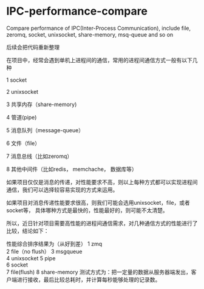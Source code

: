 # IPC-performance-compare
Compare performance of IPC(Inter-Process Communication), include file, zeromq, socket, unixsocket, share-memory, msq-queue and so on 

后续会把代码重新整理

在项目中，经常会遇到单机上进程间的通信，常用的进程间通信方式一般有以下几种

1 socket 

2 unixsocket

3 共享内存（share-memory)

4 管道(pipe)

5 消息队列（message-queue）

6 文件（file）

7 消息总线（比如zeromq）

8 其他中间件（比如redis， memchache， 数据库等）

如果项目仅仅是消息的传递，对性能要求不高，则以上每种方式都可以实现进程间通信，我们可以选择较容易实现的方式来运用。

如果项目对消息传递性能要求很高，则我们可能会选用unixsocket，file，或者socket等， 具体哪种方式是最快的，性能最好的，则可能不太清楚。

所以，近日针对项目需要高性能的进程间通信需求，对几种通信方式的性能进行了比较，结论如下：

性能综合排序结果为（从好到差）
1	zmq	 
2	file（no flush）
3	msgqueue	 
4	unixsocket
5	pipe	 
6	socket	 
7	file(flush)
8	share-memory
测试方式为：把一定量的数据从服务器端发出，客户端进行接收，最后比较总耗时，并计算每秒能够处理的记录数。

